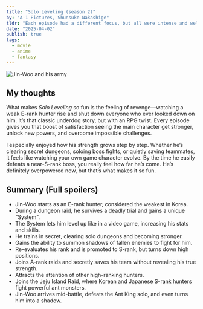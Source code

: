 ```yaml
---
title: "Solo Leveling (season 2)"
by: "A-1 Pictures, Shunsuke Nakashige"
tldr: "Each episode had a different focus, but all were intense and well-done."
date: "2025-04-02"
publish: true
tags:
  - movie
  - anime
  - fantasy
---
```


![Jin-Woo and his army](/posts/2025-04-02-solo-leveling-s2.webp)

## My thoughts
What makes *Solo Leveling* so fun is the feeling of revenge—watching a weak E-rank hunter rise and shut down everyone who ever looked down on him. It’s that classic underdog story, but with an RPG twist. Every episode gives you that boost of satisfaction seeing the main character get stronger, unlock new powers, and overcome impossible challenges.   

I especially enjoyed how his strength grows step by step. Whether he’s clearing secret dungeons, soloing boss fights, or quietly saving teammates, it feels like watching your own game character evolve. By the time he easily defeats a near-S-rank boss, you really feel how far he’s come. He’s definitely overpowered now, but that’s what makes it so fun.

## Summary (Full spoilers)
- Jin-Woo starts as an E-rank hunter, considered the weakest in Korea.
- During a dungeon raid, he survives a deadly trial and gains a unique "System".
- The System lets him level up like in a video game, increasing his stats and skills.
- He trains in secret, clearing solo dungeons and becoming stronger.
- Gains the ability to summon shadows of fallen enemies to fight for him.
- Re-evaluates his rank and is promoted to S-rank, but turns down high positions.
- Joins A-rank raids and secretly saves his team without revealing his true strength.
- Attracts the attention of other high-ranking hunters.
- Joins the Jeju Island Raid, where Korean and Japanese S-rank hunters fight powerful ant monsters.
- Jin-Woo arrives mid-battle, defeats the Ant King solo, and even turns him into a shadow.